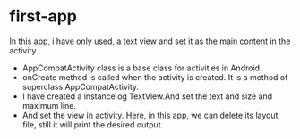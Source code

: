 # first-app
In this app, i have only used, a text view and set it as the main content in the activity.
* AppCompatActivity class is a base class for activities in Android.
* onCreate method is called when the activity is created. It is a method of superclass AppCompatActivity.
* I have created a instance og TextView.And set the text and size and maximum line.
* And set the view in activity.
Here, in this app, we can delete its layout file, still it will print the desired output.
